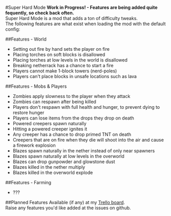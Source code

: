 #Super Hard Mode
**Work in Progress! - Features are being added quite fequently, so check back often.**  
Super Hard Mode is a mod that adds a ton of difficulty tweaks.  
The following features are what exist when loading the mod with the default config:

##Features - World
* Setting out fire by hand sets the player on fire
* Placing torches on soft blocks is disallowed
* Placing torches at low levels in the world is disallowed
* Breaking netherrack has a chance to start a fire
* Players cannot make 1-block towers (nerd-poles)
* Players can't place blocks in unsafe locations such as lava

##Features - Mobs & Players
* Zombies apply slowness to the player when they attack
* Zombies can respawn after being killed
* Players don't respawn with full health and hunger, to prevent dying to restore hunger
* Players can lose items from the drops they drop on death
* Powered creepers spawn naturally
* Hitting a powered creeper ignites it
* Any creeper has a chance to drop primed TNT on death
* Creepers that are on fire when they die will shoot into the air and cause a firework explosion
* Blazes spawn naturally in the nether instead of only near spawners
* Blazes spawn naturally at low levels in the overworld
* Blazes can drop gunpowder and glowstone dust
* Blazes killed in the nether multiply
* Blazes killed in the overworld explode

##Features - Farming
* ???

##Planned Features
Available (if any) at my [Trello board](https://trello.com/b/Mtvgrxlf/mattdahepic-minecraft-mods).  
Raise any features you'd like added at the issues on github.